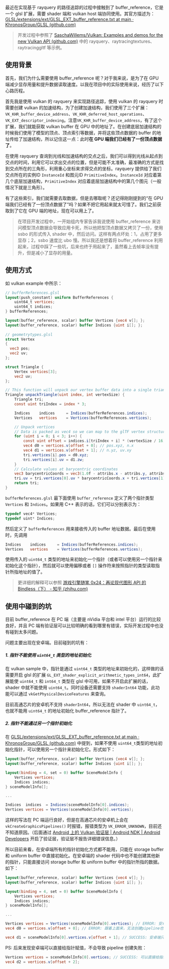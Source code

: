 最近在实现基于 rayquery 的路径追踪的过程中接触到了 buffer_reference，它是一个 glsl 扩展，需要 shader 端和 vulkan host 端协同使用。其官方描述为：[GLSL/extensions/ext/GLSL_EXT_buffer_reference.txt at main · KhronosGroup/GLSL (github.com)](https://github.com/KhronosGroup/GLSL/blob/main/extensions/ext/GLSL_EXT_buffer_reference.txt)

> 开发过程中参照了 [SaschaWillems/Vulkan: Examples and demos for the new Vulkan API (github.com)](https://github.com/SaschaWillems/Vulkan) 中的 rayquery、raytracingtextures、raytracinggltf 等示例。

## 使用背景

首先，我们为什么需要使用 buffer_reference 呢？对于我来说，是为了在 GPU 端减少显存用量和提升数据读取速度。以我在项目中的实际使用来说，经历了以下心路历程。

首先我是使用 vulkan 的 rayquery 来实现路径追踪，使用 vulkan 的 rayquery 时需要创建 vulkan 的加速结构，为了创建加速结构，我们使用了三个扩展：`VK_KHR_buffer_device_address`、`VK_KHR_deferred_host_operations`、`VK_EXT_descriptor_indexing`。注意`VK_KHR_buffer_device_address`，有了这个扩展，我们就能获取 vulkan buffer 在 GPU 中的地址了。在创建底层加速结构的时候我们使用了模型的顶点、顶点索引等数据，并将这些顶点数据的 buffer 的地址传给了加速结构，所以记住这一点：此时**在 GPU 端我们已经有了一份顶点数据了**。

在使用 rayquery 查询到光线和加速结构的交点之后，我们可以得到光线从起点到交点的时间，利用它可以求出交点的位置，但是可能不太准确，最准确的方式是找到交点所在的三角形，利用重心坐标来求得交点的坐标。rayquery 提供给了我们交点所在的实例ID `InstanceId` 和图元ID `PrimitiveIndex`。`InstanceId` 对应着第几个底层加速结构，`PrimitiveIndex` 对应着底层加速结构中的第几个图元（一般情况下就是三角形）。

有了这些索引，我们就需要去取数据，但是去哪取呢？还记得刚刚提到的“在 GPU 端我们已经有了一份顶点数据了”吗？如果不把它用起来就太可惜了。我们之前获取到了它在 GPU 端的地址，现在可以用上了。

> 在项目开发过程中，一开始组内专家告诉我说使用 buffer_reference 来访问模型顶点数据会导致应用卡死，所以他把型顶点数据又拷贝了一份，使用 ssbo 的形式传入 shader 中，然后访问。这样有两点坏处：1，占用了更多显存；2，ssbo 速度比 ubo 慢。所以我还是想着将 buffer_reference 利用起来，过程中踩了一些坑，后来也终于用起来了，虽然看上去帧率没有提升，但是减小了显存的用量。

## 使用方式

如 vulkan example 中所示：

```glsl
// bufferReferences.glsl
layout(push_constant) uniform BufferReferences {
	uint64_t vertices;
	uint64_t indices;
} bufferReferences;

layout(buffer_reference, scalar) buffer Vertices {vec4 v[]; };
layout(buffer_reference, scalar) buffer Indices {uint i[]; };
    
// geometrytypes.glsl
struct Vertex
{
  vec3 pos;
  vec2 uv;
};

struct Triangle {
	Vertex vertices[3];
	vec2 uv;
};

// This function will unpack our vertex buffer data into a single triangle and calculates uv coordinates
Triangle unpackTriangle(uint index, int vertexSize) {
	Triangle tri;
	const uint triIndex = index * 3;

	Indices    indices     = Indices(bufferReferences.indices);
	Vertices   vertices    = Vertices(bufferReferences.vertices);

	// Unpack vertices
	// Data is packed as vec4 so we can map to the glTF vertex structure from the host side
	for (uint i = 0; i < 3; i++) {
		const uint offset = indices.i[triIndex + i] * (vertexSize / 16);
		vec4 d0 = vertices.v[offset + 0]; // pos.xyz, n.x
		vec4 d1 = vertices.v[offset + 1]; // n.yz, uv.xy
		tri.vertices[i].pos = d0.xyz;
		tri.vertices[i].uv = d1.zw;
	}
	// Calculate values at barycentric coordinates
	vec3 barycentricCoords = vec3(1.0f - attribs.x - attribs.y, attribs.x, attribs.y);
	tri.uv = tri.vertices[0].uv * barycentricCoords.x + tri.vertices[1].uv * barycentricCoords.y + tri.vertices[2].uv * barycentricCoords.z;
	return tri;
}
```

`bufferReferences.glsl` 最下面使用 `buffer_reference` 定义了两个指针类型 `Vertices` 和 `Indices`。如果用 C++ 表示的话，它们可以分别表示为：

```c++
typedef vec4* Vertices;
typedef uint* Indices;
```

然后定义了 `bufferReferences` 用来接收传入的 buffer 地址数据。最后在使用时，先调用

```glsl
Indices    indices     = Indices(bufferReferences.indices);
Vertices   vertices    = Vertices(bufferReferences.vertices);
```

使用传入的 `uint64_t` 类型的地址来初始化一个指针（或者可以使用另一个指针来初始化这个指针），然后就可以使用偏移或者 `[]` 操作符来按照指针的类型读取指针所指地址的值了。

> 更详细的解释可以参照 [游戏引擎随笔 0x24：再论现代图形 API 的 Bindless（下） - 知乎 (zhihu.com)](https://zhuanlan.zhihu.com/p/421175854)

## 使用中碰到的坑

目前 buffer_reference 在 PC 端（主要是 nVidia 平台和 intel 平台）运行的比较良好，并且 PC 端有验证层可以比较明确的看到哪里有错误，实际开发过程中也没有碰到太多问题。

问题主要出现在安卓端。目前碰到的坑有：

##### 1. 指针不能使用 `uint64_t` 类型的地址初始化

在 vulkan sample 中，指针是通过 `uint64_t` 类型的地址来初始化的，这样做的话需要开启 glsl 的扩展 `GL_EXT_shader_explicit_arithmetic_types_int64`，此扩展能使 `uint64_t` 和 `int64_t` 类型在 glsl 中可用，如果不开启此扩展的话，shader 中就不能使用 `uint64_t`。同时设备还需要支持 `shaderInt64` 功能，此功能可以通过 `vkGetPhysicalDeviceFeatures` 来查询。

目前高通芯片的安卓机不支持 `shaderInt64`，所以无法在 shader 中 `uint64_t`，也就不能用  `uint64_t` 的地址初始化 buffer_reference 指针了。

##### 2. 指针不能通过另一个指针初始化

在 [GLSL/extensions/ext/GLSL_EXT_buffer_reference.txt at main · KhronosGroup/GLSL (github.com)](https://github.com/KhronosGroup/GLSL/blob/main/extensions/ext/GLSL_EXT_buffer_reference.txt) 中提到，如果不使用 `uint64_t`类型的地址初始化指针，可以使用另一个指针来初始化它。形式如下：

```glsl
layout(buffer_reference, scalar) buffer Vertices {vec4 v[]; };
layout(buffer_reference, scalar) buffer Indices {uint i[]; };

layout(binding = 4, set = 0) buffer SceneModelInfo {
	Vertices vertices;
	Indices indices;
} sceneModelInfo[];

...

Indices  indices  = Indices(sceneModelInfo[0].indices);
Vertices vertices = Vertices(sceneModelInfo[0].vertices);
```

这样的写法在 PC 端运行良好，但是在高通芯片的安卓机上会在 `vkCreateGraphicsPipelines()` 时报错，报错类型为 `VK_ERROR_UNKNOWN`，目前还不知道原因。（后面通过 [Android 上的 Vulkan 验证层  | Android NDK  | Android Developers](https://developer.android.com/ndk/guides/graphics/validation-layer?hl=zh-cn) 开启了验证层，验证层不报告详细错误信息。）

所以目前来看，在安卓端所有的指针初始化方式都不能用，只能在 storage buffer 和 uniform buffer 中直接初始化。在安卓端的 shader 代码中也不能创建其他新的指针，只能直接访问 storage buffer 和 uniform buffer 中的指针所指的数据。如下：

```glsl
layout(buffer_reference, scalar) buffer Vertices {vec4 v[]; };
layout(buffer_reference, scalar) buffer Indices {uint i[]; };

layout(binding = 4, set = 0) buffer SceneModelInfo {
	Vertices vertices;
	Indices indices;
} sceneModelInfo[];

...

Vertices vertices = Vertices(sceneModelInfo[0].vertices); // ERROR: 安卓端无法创建pipeline
vec4 d0 = vertices.v[offset + 0]; // ERROR: 跟着上面来，无法创建pipeline也就无法访问数据了

vec4 d1 = sceneModelInfo[0].vertices.v[offset + 1]; // SUCCESS: 安卓端只能直接使用 storage buffer 和 uniform buffer 中的指针
```

PS: 后来发现安卓端可以直接给指针赋值，不会导致 pipeline 创建失败：

```glsl
Vertices vertices = sceneModelInfo[0].vertices; // SUCCESS: 可以直接给指针赋值
vec4 d2 = vertices.v[offset + 2];
```

